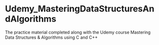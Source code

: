 # Udemy_MasteringDataStructuresAndAlgorithms
The practice material completed along with the Udemy course Mastering Data Structures &amp; Algorithms using C and C++
